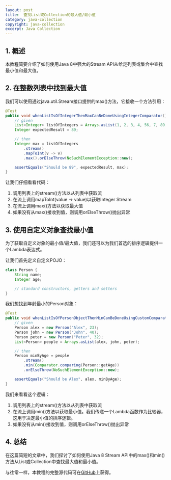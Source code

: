 ```yaml
---
layout: post
title:  查找List或Collection的最大值/最小值
category: java-collection
copyright: java-collection
excerpt: Java Collection
---
```


## 1. 概述

本教程简要介绍了如何使用Java 8中强大的Stream API从给定列表或集合中查找最小值和最大值。

## 2. 在整数列表中找到最大值

我们可以使用通过java.util.Stream接口提供的max()方法，它接收一个方法引用：

```java
@Test
public void whenListIsOfIntegerThenMaxCanBeDoneUsingIntegerComparator() {
    // given
    List<Integer> listOfIntegers = Arrays.asList(1, 2, 3, 4, 56, 7, 89, 10);
    Integer expectedResult = 89;

    // then
    Integer max = listOfIntegers
        .stream()
        .mapToInt(v -> v)
        .max().orElseThrow(NoSuchElementException::new);

    assertEquals("Should be 89", expectedResult, max);
}
```

让我们仔细看看代码：

1.  调用列表上的stream()方法以从列表中获取流
2.  在流上调用mapToInt(value -> value)以获取Integer Stream
3.  在流上调用max()方法以获取最大值
4.  如果没有从max()接收到值，则调用orElseThrow()抛出异常

## 3. 使用自定义对象查找最小值

为了获取自定义对象的最小值/最大值，我们还可以为我们首选的排序逻辑提供一个Lambda表达式。

让我们首先定义自定义POJO：

```java
class Person {
    String name;
    Integer age;

    // standard constructors, getters and setters
}
```

我们想找到年龄最小的Person对象：

```java
@Test
public void whenListIsOfPersonObjectThenMinCanBeDoneUsingCustomComparatorThroughLambda() {
    // given
    Person alex = new Person("Alex", 23);
    Person john = new Person("John", 40);
    Person peter = new Person("Peter", 32);
    List<Person> people = Arrays.asList(alex, john, peter);

    // then
    Person minByAge = people
        .stream()
        .min(Comparator.comparing(Person::getAge))
        .orElseThrow(NoSuchElementException::new);

    assertEquals("Should be Alex", alex, minByAge);
}
```

我们来看看这个逻辑：

1.  调用列表上的stream()方法以从列表中获取流
2.  在流上调用min()方法以获取最小值。我们传递一个Lambda函数作为比较器，这用于决定最小值的排序逻辑。
3.  如果没有从min()接收到值，则调用orElseThrow()抛出异常

## 4. 总结

在这篇简短的文章中，我们探讨了如何使用Java 8 Stream API中的max()和min()方法从List或Collection中查找最大值和最小值。

与往常一样，本教程的完整源代码可在[GitHub](https://github.com/tuyucheng7/taketoday-tutorial4j/tree/master/java-core-modules/java-collections-list-1)上获得。